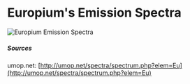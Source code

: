 # Europium's Emission Spectra
![Europium Emission Spectra](http://umop.net/spectra/images/Eu.png?1655151047)






##### Sources

umop.net: [http://umop.net/spectra/spectrum.php?elem=Eu](http://umop.net/spectra/spectrum.php?elem=Eu)
